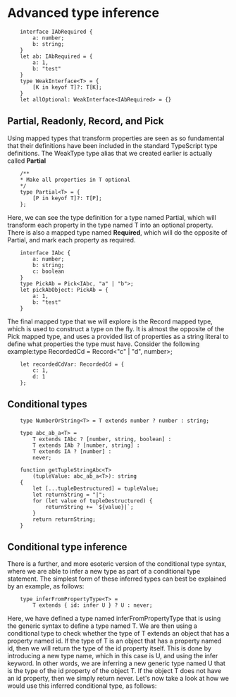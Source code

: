 # Advanced type inference

        interface IAbRequired {
            a: number;
            b: string;
        }
        let ab: IAbRequired = {
            a: 1,
            b: "test"
        }
        type WeakInterface<T> = {
            [K in keyof T]?: T[K];
        }
        let allOptional: WeakInterface<IAbRequired> = {}

## Partial, Readonly, Record, and Pick

Using mapped types that transform properties are seen as so fundamental that their definitions have been included in the standard TypeScript type definitions. The WeakType type alias that we created earlier is actually called **Partial**


        /**
        * Make all properties in T optional
        */
        type Partial<T> = {
            [P in keyof T]?: T[P];
        };

Here, we can see the type definition for a type named Partial, which will transform each property in the type named T into an optional property. There is also a mapped type named **Required**, which will do the opposite of Partial, and mark each property as required.


        interface IAbc {
            a: number;
            b: string;
            c: boolean
        }
        type PickAb = Pick<IAbc, "a" | "b">;
        let pickAbObject: PickAb = {
            a: 1,
            b: "test"
        }

The final mapped type that we will explore is the Record mapped type, which is used to construct a type on the fly. It is almost the opposite of the Pick mapped type, and uses a provided list of properties as a string literal to define what properties the type must have. Consider the following example:type RecordedCd = Record<"c" | "d", number>;

        let recordedCdVar: RecordedCd = {
            c: 1,
            d: 1
        };

## Conditional types

        type NumberOrString<T> = T extends number ? number : string;

        type abc_ab_a<T> = 
            T extends IAbc ? [number, string, boolean] :
            T extends IAb ? [number, string] :
            T extends IA ? [number] :
            never;

        function getTupleStringAbc<T>
            (tupleValue: abc_ab_a<T>): string 
        {
            let [...tupleDestructured] = tupleValue;
            let returnString = "|";
            for (let value of tupleDestructured) {
                returnString += `${value}|`;
            }
            return returnString;
        }

## Conditional type inference

There is a further, and more esoteric version of the conditional type syntax, where we are able to infer a new type as part of a conditional type statement. The simplest form of these inferred types can best be explained by an example, as follows:

        type inferFromPropertyType<T> =
            T extends { id: infer U } ? U : never;

Here, we have defined a type named inferFromPropertyType that is using the generic syntax to define a type named T. We are then using a conditional type to check whether the type of T extends an object that has a property named id. If the type of T is an object that has a property named id, then we will return the type of the id property itself. This is done by introducing a new type name, which in this case is U, and using the infer keyword. In other words, we are inferring a new generic type named U that is the type of the id property of the object T. If the object T does not have an id property, then we simply return never. Let's now take a look at how we would use this inferred conditional type, as follows: